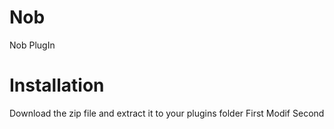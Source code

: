 Nob
===
Nob PlugIn

Installation
============
Download the zip file and extract it to your plugins folder
First Modif
Second